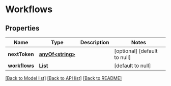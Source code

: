 # Workflows
## Properties

Name | Type | Description | Notes
------------ | ------------- | ------------- | -------------
**nextToken** | [**anyOf&lt;string&gt;**](anyOf&lt;string&gt;.md) |  | [optional] [default to null]
**workflows** | [**List**](Workflows_workflows.md) |  | [default to null]

[[Back to Model list]](../README.md#documentation-for-models) [[Back to API list]](../README.md#documentation-for-api-endpoints) [[Back to README]](../README.md)

